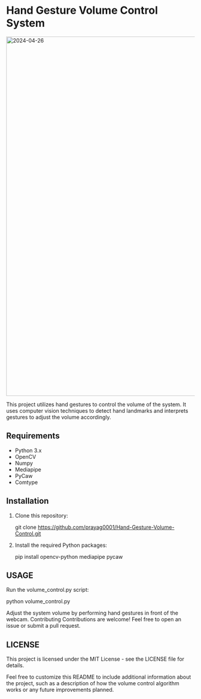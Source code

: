 # Hand Gesture Volume Control System

<img width="960" alt="2024-04-26" src="https://github.com/prayag0001/Hand-Gesture-Volume-Control/assets/124364734/7e3020cd-06fd-4fd8-ac67-345b8c2ca47f">


This project utilizes hand gestures to control the volume of the system. It uses computer vision techniques to detect hand landmarks and interprets gestures to 
adjust the volume accordingly.

## Requirements

- Python 3.x
- OpenCV
- Numpy
- Mediapipe
- PyCaw
- Comtype

## Installation

1. Clone this repository:

   git clone https://github.com/prayag0001/Hand-Gesture-Volume-Control.git

2. Install the required Python packages:

   pip install opencv-python mediapipe pycaw

## USAGE

Run the volume_control.py script:

python volume_control.py

Adjust the system volume by performing hand gestures in front of the webcam.
Contributing
Contributions are welcome! Feel free to open an issue or submit a pull request.

## LICENSE

This project is licensed under the MIT License - see the LICENSE file for details.

Feel free to customize this README to include additional information about the project, 
such as a description of how the volume control algorithm works or any future improvements planned.




